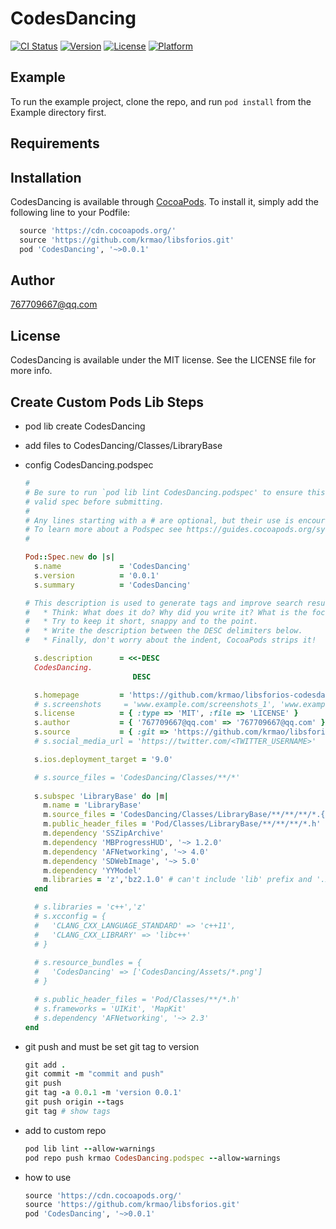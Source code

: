 # CodesDancing

[![CI Status](https://img.shields.io/travis/767709667@qq.com/CodesDancing.svg?style=flat)](https://travis-ci.org/767709667@qq.com/CodesDancing)
[![Version](https://img.shields.io/cocoapods/v/CodesDancing.svg?style=flat)](https://cocoapods.org/pods/CodesDancing)
[![License](https://img.shields.io/cocoapods/l/CodesDancing.svg?style=flat)](https://cocoapods.org/pods/CodesDancing)
[![Platform](https://img.shields.io/cocoapods/p/CodesDancing.svg?style=flat)](https://cocoapods.org/pods/CodesDancing)

## Example

To run the example project, clone the repo, and run `pod install` from the Example directory first.

## Requirements

## Installation

CodesDancing is available through [CocoaPods](https://cocoapods.org). To install
it, simply add the following line to your Podfile:

```ruby
  source 'https://cdn.cocoapods.org/'
  source 'https://github.com/krmao/libsforios.git'
  pod 'CodesDancing', '~>0.0.1'
```

## Author

767709667@qq.com

## License

CodesDancing is available under the MIT license. See the LICENSE file for more info.

## Create Custom Pods Lib Steps

* pod lib create CodesDancing
* add files to CodesDancing/Classes/LibraryBase

* config CodesDancing.podspec
  ```ruby
  #
  # Be sure to run `pod lib lint CodesDancing.podspec' to ensure this is a
  # valid spec before submitting.
  #
  # Any lines starting with a # are optional, but their use is encouraged
  # To learn more about a Podspec see https://guides.cocoapods.org/syntax/podspec.html
  #

  Pod::Spec.new do |s|
    s.name             = 'CodesDancing'
    s.version          = '0.0.1'
    s.summary          = 'CodesDancing'

  # This description is used to generate tags and improve search results.
  #   * Think: What does it do? Why did you write it? What is the focus?
  #   * Try to keep it short, snappy and to the point.
  #   * Write the description between the DESC delimiters below.
  #   * Finally, don't worry about the indent, CocoaPods strips it!

    s.description      = <<-DESC
    CodesDancing.
                          DESC

    s.homepage         = 'https://github.com/krmao/libsforios-codesdancing'
    # s.screenshots     = 'www.example.com/screenshots_1', 'www.example.com/screenshots_2'
    s.license          = { :type => 'MIT', :file => 'LICENSE' }
    s.author           = { '767709667@qq.com' => '767709667@qq.com' }
    s.source           = { :git => 'https://github.com/krmao/libsforios-codesdancing.git', :tag => s.version.to_s }
    # s.social_media_url = 'https://twitter.com/<TWITTER_USERNAME>'

    s.ios.deployment_target = '9.0'

    # s.source_files = 'CodesDancing/Classes/**/*'
    
    s.subspec 'LibraryBase' do |m|
      m.name = 'LibraryBase'
      m.source_files = 'CodesDancing/Classes/LibraryBase/**/**/**/*.{h,m,mm}'
      m.public_header_files = 'Pod/Classes/LibraryBase/**/**/**/*.h'
      m.dependency 'SSZipArchive'
      m.dependency 'MBProgressHUD', '~> 1.2.0'
      m.dependency 'AFNetworking', '~> 4.0'
      m.dependency 'SDWebImage', '~> 5.0'
      m.dependency 'YYModel'
      m.libraries = 'z','bz2.1.0' # can't include 'lib' prefix and '.xxx' suffix, such as 'libz.tbd', 'libbz2.1.0.tbd' 
    end

    # s.libraries = 'c++','z'
    # s.xcconfig = {
    #   'CLANG_CXX_LANGUAGE_STANDARD' => 'c++11',
    #   'CLANG_CXX_LIBRARY' => 'libc++'
    # }
      
    # s.resource_bundles = {
    #   'CodesDancing' => ['CodesDancing/Assets/*.png']
    # }

    # s.public_header_files = 'Pod/Classes/**/*.h'
    # s.frameworks = 'UIKit', 'MapKit'
    # s.dependency 'AFNetworking', '~> 2.3'
  end
  ```

* git push and must be set git tag to version
  ```ruby
  git add .
  git commit -m "commit and push"
  git push
  git tag -a 0.0.1 -m 'version 0.0.1'
  git push origin --tags
  git tag # show tags
  ```

* add to custom repo
  ```ruby
  pod lib lint --allow-warnings
  pod repo push krmao CodesDancing.podspec --allow-warnings
  ```

* how to use
  ```ruby
  source 'https://cdn.cocoapods.org/'
  source 'https://github.com/krmao/libsforios.git'
  pod 'CodesDancing', '~>0.0.1'
  ```
